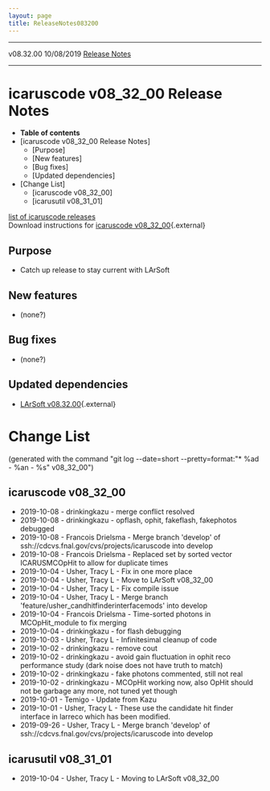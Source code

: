 ```yaml
---
layout: page
title: ReleaseNotes083200
---
```


  ----------- ------------ -- -- ------------------------------------------------------
  v08.32.00   10/08/2019         [Release Notes](ReleaseNotes083200.html)
  ----------- ------------ -- -- ------------------------------------------------------



icaruscode v08\_32\_00 Release Notes
==========================================================================================

-   **Table of contents**
-   [icaruscode v08\_32\_00 Release
    Notes]
    -   [Purpose]
    -   [New features]
    -   [Bug fixes]
    -   [Updated dependencies]
-   [Change List]
    -   [icaruscode v08\_32\_00]
    -   [icarusutil v08\_31\_01]

[list of icaruscode
releases](List_of_ICARUS_code_releases.html)\
Download instructions for [icaruscode
v08\_32\_00](http://scisoft.fnal.gov/scisoft/bundles/sbnd/v08_19_01/icaruscode-v08_32_00.html){.external}



Purpose
----------------------------------

-   Catch up release to stay current with LArSoft



New features
--------------------------------------------

-   (none?)



Bug fixes
--------------------------------------

-   (none?)



Updated dependencies
------------------------------------------------------------

-   [LArSoft
    v08.32.00](https://cdcvs.fnal.gov/redmine/projects/larsoft/wiki/ReleaseNotes083200){.external}



Change List
==========================================

(generated with the command \"git log \--date=short
\--pretty=format:\"\* %ad - %an - %s\" v08\_32\_00\")



icaruscode v08\_32\_00
--------------------------------------------------------------

-   2019-10-08 - drinkingkazu - merge conflict resolved
-   2019-10-08 - drinkingkazu - opflash, ophit, fakeflash, fakephotos
    debugged
-   2019-10-08 - Francois Drielsma - Merge branch \'develop\' of
    ssh://cdcvs.fnal.gov/cvs/projects/icaruscode into develop
-   2019-10-08 - Francois Drielsma - Replaced set by sorted vector
    ICARUSMCOpHit to allow for duplicate times
-   2019-10-04 - Usher, Tracy L - Fix in one more place
-   2019-10-04 - Usher, Tracy L - Move to LArSoft v08\_32\_00
-   2019-10-04 - Usher, Tracy L - Fix compile issue
-   2019-10-04 - Usher, Tracy L - Merge branch
    \'feature/usher\_candhitfinderinterfacemods\' into develop
-   2019-10-04 - Francois Drielsma - Time-sorted photons in
    MCOpHit\_module to fix merging
-   2019-10-04 - drinkingkazu - for flash debugging
-   2019-10-03 - Usher, Tracy L - Infinitesimal cleanup of code
-   2019-10-02 - drinkingkazu - remove cout
-   2019-10-02 - drinkingkazu - avoid gain fluctuation in ophit reco
    performance study (dark noise does not have truth to match)
-   2019-10-02 - drinkingkazu - fake photons commented, still not real
-   2019-10-02 - drinkingkazu - MCOpHit working now, also OpHit should
    not be garbage any more, not tuned yet though
-   2019-10-01 - Temigo - Update from Kazu
-   2019-10-01 - Usher, Tracy L - These use the candidate hit finder
    interface in larreco which has been modified.
-   2019-09-26 - Usher, Tracy L - Merge branch \'develop\' of
    ssh://cdcvs.fnal.gov/cvs/projects/icaruscode into develop



icarusutil v08\_31\_01
--------------------------------------------------------------

-   2019-10-04 - Usher, Tracy L - Moving to LArSoft v08\_32\_00
